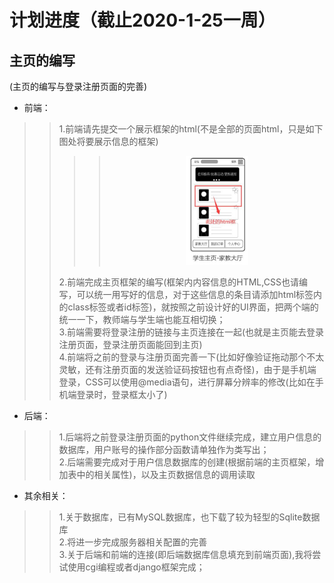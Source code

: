 计划进度（截止2020-1-25一周）
=========================
主页的编写
---------------------------------------------------------------------------
(主页的编写与登录注册页面的完善)

* 前端：<br>
>>1.前端请先提交一个展示框架的html(不是全部的页面html，只是如下图处将要展示信息的框架)<br>
>>>><div align=center><img src="https://github.com/Rubus-LF/teachsayimgs/raw/master/20-01-16/20-01-16-01.jpg" width="100"></div>
>>2.前端完成主页框架的编写(框架内内容信息的HTML,CSS也请编写，可以统一用写好的信息，对于这些信息的条目请添加html标签内的class标签或者id标签)，就按照之前设计好的UI界面，把两个端的统一一下，教师端与学生端也能互相切换；<br>
>>3.前端需要将登录注册的链接与主页连接在一起(也就是主页能去登录注册页面，登录注册页面能回到主页)<br>
>>4.前端将之前的登录与注册页面完善一下(比如好像验证拖动那个不太灵敏，还有注册页面的发送验证码按钮也有点奇怪)，由于是手机端登录，CSS可以使用@media语句，进行屏幕分辨率的修改(比如在手机端登录时，登录框太小了)<br>
* 后端：<br>
>>1.后端将之前登录注册页面的python文件继续完成，建立用户信息的数据库，用户账号的操作部分函数请单独作为类写出；<br>
>>2.后端需要完成对于用户信息数据库的创建(根据前端的主页框架，增加表中的相关属性)，以及主页数据信息的调用读取<br>
* 其余相关：<br>
>>1.关于数据库，已有MySQL数据库，也下载了较为轻型的Sqlite数据库<br>
>>2.将进一步完成服务器相关配置的完善<br>
>>3.关于后端和前端的连接(即后端数据库信息填充到前端页面),我将尝试使用cgi编程或者django框架完成；<br>

